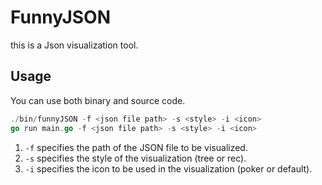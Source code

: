 # FunnyJSON

this is a Json visualization tool.

## Usage

You can use both binary and source code. 

```go
./bin/funnyJSON -f <json file path> -s <style> -i <icon>
go run main.go -f <json file path> -s <style> -i <icon>
```

1. `-f` specifies the path of the JSON file to be visualized.
2. `-s` specifies the style of the visualization (tree or rec).
3. `-i` specifies the icon to be used in the visualization (poker or default).

